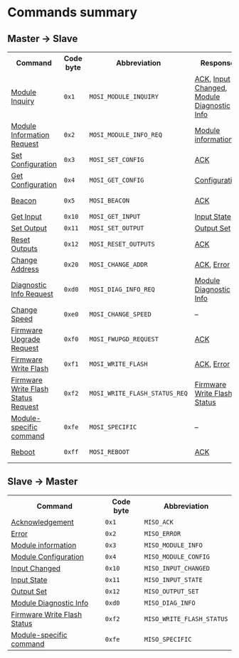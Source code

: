 # Commands summary

## Master → Slave

<table>
<tr><th>Command</th><th>Code byte</th><th>Abbreviation</th><th>Response</th><th>Addressed</th></tr>
<tr>
 <td><a href="commands.md#mosi-module-inquiry">Module Inquiry</a></td>
 <td><code>0x1</code></td>
 <td><code>MOSI_MODULE_INQUIRY</code></td>
 <td><a href="commands.md#miso-ack">ACK</a>, <a href="commands.md#miso-input-changed">Input Changed</a>, <a href="commands.md#miso-diag-info">Module Diagnostic Info</a></td>
 <td>address</td>
</tr>
<tr>
 <td><a href="commands.md#mosi-info">Module Information Request</a></td>
 <td><code>0x2</code></td>
 <td><code>MOSI_MODULE_INFO_REQ</code></td>
 <td><a href="commands.md#miso-module-info">Module information</a></td>
 <td>address</td>
</tr>
<tr>
 <td><a href="commands.md#mosi-set-config">Set Configuration</a></td>
 <td><code>0x3</code></td>
 <td><code>MOSI_SET_CONFIG</code></td>
 <td><a href="commands.md#miso-ack">ACK</a></td>
 <td>address</td>
</tr>
<tr>
 <td><a href="commands.md#mosi-get-config">Get Configuration</a></td>
 <td><code>0x4</code></td>
 <td><code>MOSI_GET_CONFIG</code></td>
 <td><a href="commands.md#miso-config">Configuration</a></td>
 <td>address</td>
</tr>
<tr>
 <td><a href="commands.md#mosi-beacon">Beacon</a></td>
 <td><code>0x5</code></td>
 <td><code>MOSI_BEACON</code></td>
 <td><a href="commands.md#miso-ack">ACK</a></td>
 <td>address, broadcast</td>
</tr>
<tr>
 <td><a href="commands.md#mosi-get-input">Get Input</a></td>
 <td><code>0x10</code></td>
 <td><code>MOSI_GET_INPUT</code></td>
 <td><a href="commands.md#miso-input-state">Input State</a></td>
 <td>address</td>
</tr>
<tr>
 <td><a href="commands.md#mosi-set-output">Set Output</a></td>
 <td><code>0x11</code></td>
 <td><code>MOSI_SET_OUTPUT</code></td>
 <td><a href="commands.md#miso-output-set">Output Set</a></td>
 <td>address</td>
</tr>
<tr>
 <td><a href="commands.md#mosi-reset-outputs">Reset Outputs</a></td>
 <td><code>0x12</code></td>
 <td><code>MOSI_RESET_OUTPUTS</code></td>
 <td><a href="commands.md#miso-ack">ACK</a></td>
 <td>address, broadcast</td>
</tr>
<tr>
 <td><a href="commands.md#mosi-change-address">Change Address</a></td>
 <td><code>0x20</code></td>
 <td><code>MOSI_CHANGE_ADDR</code></td>
 <td><a href="commands.md#miso-ack">ACK</a>, <a href="commands.md#miso-error">Error</a></td>
 <td>address, broadcast</td>
</tr>
<tr>
 <td><a href="commands.md#mosi-diag-info-req">Diagnostic Info Request</a></td>
 <td><code>0xd0</code></td>
 <td><code>MOSI_DIAG_INFO_REQ</code></td>
 <td><a href="commands.md#miso-diag-info">Module Diagnostic Info</a></td>
 <td>address</td>
</tr>
<tr>
 <td><a href="commands.md#mosi-speed-changed">Change Speed</a></td>
 <td><code>0xe0</code></td>
 <td><code>MOSI_CHANGE_SPEED</code></td>
 <td>–</td>
 <td>broadcast</td>
</tr>
<tr>
 <td><a href="commands.md#mosi-reprog">Firmware Upgrade Request</a></td>
 <td><code>0xf0</code></td>
 <td><code>MOSI_FWUPGD_REQUEST</code></td>
 <td><a href="commands.md#miso-ack">ACK</a></td>
 <td>address</td>
</tr>
<tr>
 <td><a href="commands.md#mosi-write-flash">Firmware Write Flash</a></td>
 <td><code>0xf1</code></td>
 <td><code>MOSI_WRITE_FLASH</code></td>
 <td><a href="commands.md#miso-ack">ACK</a>, <a href="commands.md#miso-error">Error</a></td>
 <td>address</td>
</tr>
<tr>
 <td><a href="commands.md#mosi-write-flash-status-req">Firmware Write Flash Status Request</a></td>
 <td><code>0xf2</code></td>
 <td><code>MOSI_WRITE_FLASH_STATUS_REQ</code></td>
 <td><a href="commands.md#miso-write-flash-status">Firmware Write Flash Status</a></td>
 <td>address</td>
</tr>
<tr>
 <td><a href="commands.md#mosi-modules-specific">Module-specific command</a></td>
 <td><code>0xfe</code></td>
 <td><code>MOSI_SPECIFIC</code></td>
 <td>–</td>
 <td>address, broadcast</td>
</tr>
<tr>
 <td><a href="commands.md#mosi-reboot">Reboot</a></td>
 <td><code>0xff</code></td>
 <td><code>MOSI_REBOOT</code></td>
 <td><a href="commands.md#miso-ack">ACK</a></td>
 <td>address, broadcast</td>
</tr>
</table>


## Slave → Master

<table>
<tr><th>Command</th><th>Code byte</th><th>Abbreviation</th></tr>
<tr>
 <td><a href="commands.md#miso-ack">Acknowledgement</a></td>
 <td><code>0x1</code></td>
 <td><code>MISO_ACK</code></td>
</tr>
<tr>
 <td><a href="commands.md#miso-error">Error</a></td>
 <td><code>0x2</code></td>
 <td><code>MISO_ERROR</code></td>
</tr>
<tr>
 <td><a href="commands.md#miso-module-info">Module information</a></td>
 <td><code>0x3</code></td>
 <td><code>MISO_MODULE_INFO</code></td>
</tr>
<tr>
 <td><a href="commands.md#miso-config">Module Configuration</a></td>
 <td><code>0x4</code></td>
 <td><code>MISO_MODULE_CONFIG</code></td>
</tr>
<tr>
 <td><a href="commands.md#miso-input-changed">Input Changed</a></td>
 <td><code>0x10</code></td>
 <td><code>MISO_INPUT_CHANGED</code></td>
</tr>
<tr>
 <td><a href="commands.md#miso-input-state">Input State</a></td>
 <td><code>0x11</code></td>
 <td><code>MISO_INPUT_STATE</code></td>
</tr>
<tr>
 <td><a href="commands.md#miso-output-set">Output Set</a></td>
 <td><code>0x12</code></td>
 <td><code>MISO_OUTPUT_SET</code></td>
</tr>
<tr>
 <td><a href="commands.md#miso-diag-info">Module Diagnostic Info</a></td>
 <td><code>0xd0</code></td>
 <td><code>MISO_DIAG_INFO</code></td>
</tr>
<tr>
 <td><a href="commands.md#miso-write-flash-status">Firmware Write Flash Status</a></td>
 <td><code>0xf2</code></td>
 <td><code>MISO_WRITE_FLASH_STATUS</code></td>
</tr>
<tr>
 <td><a href="commands.md#miso-modules-specific">Module-specific command</a></td>
 <td><code>0xfe</code></td>
 <td><code>MISO_SPECIFIC</code></td>
</tr>
</table>
